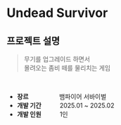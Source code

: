 # Undead Survivor

## 프로젝트 설명
> 무기를 업그레이드 하면서   
> 몰려오는 좀비 떼를 물리치는 게임

<br>

* **장르**     뱀파이어 서바이벌<br>
* **개발 기간**   2025.01 ~ 2025.02<br>
* **개발 인원**   1인 <br>
